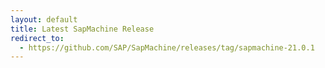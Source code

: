 ```yaml
---
layout: default
title: Latest SapMachine Release
redirect_to:
  - https://github.com/SAP/SapMachine/releases/tag/sapmachine-21.0.1
---
```

